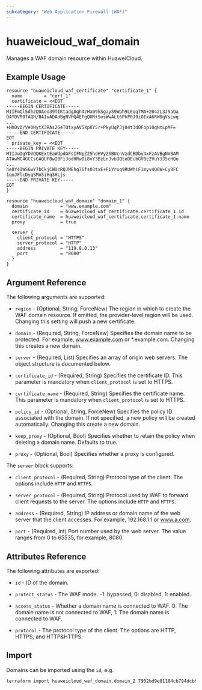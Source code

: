 ```yaml
---
subcategory: "Web Application Firewall (WAF)"
---
```


# huaweicloud_waf_domain

Manages a WAF domain resource within HuaweiCloud.

## Example Usage

```hcl
resource "huaweicloud_waf_certificate" "certificate_1" {
  name        = "cert_1"
  certificate = <<EOT
-----BEGIN CERTIFICATE-----
MIIFmQl5dh2QUAeo39TIKtadgAgh4zHx09kSgayS9Wph9LEqq7MA+2042L3J9aOa
DAYDVR0TAQH/BAIwADAdBgNVHQ4EFgQUR+SosWwALt6PkP0J9iOIxA6RW8gVsLwq
...
+HhDvD/VeOHytX3RAs2GeTOtxyAV5XpKY5r+PkyUqPJj04t3d0Fopi0gNtLpMF=
-----END CERTIFICATE-----
EOT
  private_key = <<EOT
-----BEGIN PRIVATE KEY-----
MIIJwIgYDVQQKExtEaWdpdGFsIFNpZ25hdHVyZSBUcnVzdCBDby4xFzAVBgNVBAM
ATAwMC4GCCsGAQUFBwIBFiJodHRwOi8vY3BzLnJvb3QteDEubGV0c2VuY3J5cHQu
...
he8Y4IWS6wY7bCkjCWDcRQJMEhg76fsO3txE+FiYruq9RUWhiF1myv4Q6W+CyBFC
1qoJFlcDyqSMo5iHq3HLjs
-----END PRIVATE KEY-----
EOT
}

resource "huaweicloud_waf_domain" "domain_1" {
  domain            = "www.example.com"
  certificate_id    = huaweicloud_waf_certificate.certificate_1.id
  certificate_name  = huaweicloud_waf_certificate.certificate_1.name
  proxy             = true

  server {
    client_protocol = "HTTPS"
    server_protocol = "HTTP"
    address         = "119.8.0.13"
    port            = "8080"
  }
}
```

## Argument Reference

The following arguments are supported:

* `region` - (Optional, String, ForceNew) The region in which to create the WAF domain resource.
  If omitted, the provider-level region will be used.
  Changing this setting will push a new certificate.
  
* `domain` - (Required, String, ForceNew) Specifies the domain name to be protected. For example, www.example.com or *.example.com.
  Changing this creates a new domain.

* `server` - (Required, List) Specifies an array of origin web servers. The object structure is documented below.

* `certificate_id` - (Required, String) Specifies the certificate ID. This parameter is mandatory when `client_protocol` is set to HTTPS.
  
* `certificate_name` - (Required, String) Specifies the certificate name. This parameter is mandatory when `client_protocol` is set to HTTPS.

* `policy_id` - (Optional, String, ForceNew) Specifies the policy ID associated with the domain.
  If not specified, a new policy will be created automatically. Changing this create a new domain.

* `keep_proxy` - (Optional, Bool) Specifies whether to retain the policy when deleting a domain name. Defaults to true.

* `proxy` - (Optional, Bool) Specifies whether a proxy is configured.

The `server` block supports:

* `client_protocol` - (Required, String) Protocol type of the client.
  The options include `HTTP` and `HTTPS`.

* `server_protocol` - (Required, String) Protocol used by WAF to forward client requests to the server.
  The options include `HTTP` and `HTTPS`.

* `address` - (Required, String) IP address or domain name of the web server that the client accesses.
  For example, 192.168.1.1 or www.a.com.

* `port` - (Required, Int) Port number used by the web server. The value ranges from 0 to 65535, for example, 8080.

## Attributes Reference

The following attributes are exported:

* `id` -  ID of the domain.

* `protect_status` - The WAF mode. -1: bypassed, 0: disabled, 1: enabled.

* `access_status` - Whether a domain name is connected to WAF. 0: The domain name is not connected to WAF, 1: The domain name is connected to WAF.

* `protocol` - The protocol type of the client. The options are HTTP, HTTPS, and HTTP&HTTPS.

## Import

Domains can be imported using the `id`, e.g.

```sh
terraform import huaweicloud_waf_domain.domain_2 7902bd9e01104cb794dcb668f235e0c5
```
